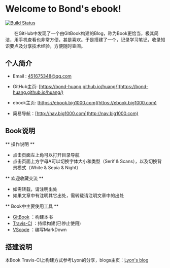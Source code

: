 
# Welcome to Bond's ebook!
[![Build Status](https://app.travis-ci.com/bond-huang/ebook.svg?branch=master)](https://app.travis-ci.com/bond-huang/ebook)

&#8195;&#8195;在GitHub中发现了一个由GitBook构建的Blog，称为Book更恰当，极其简洁，用手机查看也非常方便，甚是喜欢。于是搭建了一个，记录学习笔记，收录知识要点及分享技术经验，方便随时查阅。

## 个人简介

- Email : 451675348@qq.com

- GitHub主页: [https://bond-huang.github.io/huang/](https://bond-huang.github.io/huang/)

- ebook主页: [https://ebook.big1000.com](https://ebook.big1000.com)

- 简易导航：[http://nav.big1000.com](http://nav.big1000.com)


## Book说明

** 操作说明 **
- 点击页面左上角可以打开目录导航
- 点击页面上方字母A可以切换字体大小和类型（Serif & Scans），以及切换背景模式（White & Sepia & Night）

** 欢迎收藏交流 **

- 如需转载，请注明出处
- 如果文章中有注明其它出处，需转载请注明文章中的出处

** Book中主要使用工具 ** 

- [GitBook](https://www.gitbook.com/) ：构建本书
- [Travis-CI](https://www.travis-ci.org/) ：持续构建(已停止使用)
- [VScode](https://code.visualstudio.com/) ：编写MarkDown

## 搭建说明

本Book Travis-CI上构建方式参考Lyon的分享，blogs主页：[Lyon's blog](https://lyonyang.github.io/blogs)

